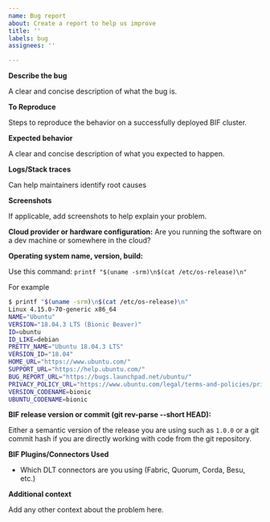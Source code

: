 ```yaml
---
name: Bug report
about: Create a report to help us improve
title: ''
labels: bug
assignees: ''

---
```


**Describe the bug**

A clear and concise description of what the bug is.

**To Reproduce**

Steps to reproduce the behavior on a successfully deployed BIF cluster.

**Expected behavior**

A clear and concise description of what you expected to happen.

**Logs/Stack traces**

Can help maintainers identify root causes

**Screenshots**

If applicable, add screenshots to help explain your problem.

**Cloud provider or hardware configuration:**
Are you running the software on a dev machine or somewhere in the cloud?

**Operating system name, version, build:**

Use this command: `printf "$(uname -srm)\n$(cat /etc/os-release)\n"`

For example

```sh
$ printf "$(uname -srm)\n$(cat /etc/os-release)\n"
Linux 4.15.0-70-generic x86_64
NAME="Ubuntu"
VERSION="18.04.3 LTS (Bionic Beaver)"
ID=ubuntu
ID_LIKE=debian
PRETTY_NAME="Ubuntu 18.04.3 LTS"
VERSION_ID="18.04"
HOME_URL="https://www.ubuntu.com/"
SUPPORT_URL="https://help.ubuntu.com/"
BUG_REPORT_URL="https://bugs.launchpad.net/ubuntu/"
PRIVACY_POLICY_URL="https://www.ubuntu.com/legal/terms-and-policies/privacy-policy"
VERSION_CODENAME=bionic
UBUNTU_CODENAME=bionic
```

**BIF release version or commit (git rev-parse --short HEAD):**

Either a semantic version of the release you are using such as `1.0.0` or a git
commit hash if you are directly working with code from the git repository.

**BIF Plugins/Connectors Used**

 - Which DLT connectors are you using (Fabric, Quorum, Corda, Besu, etc.)

**Additional context**

Add any other context about the problem here.